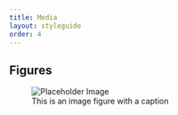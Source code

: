 ```yaml
---
title: Media
layout: styleguide
order: 4
---
```


## Figures

<div class="preview">
	<figure>
		<img src="http://placehold.it/800x600/eeeeee/333333" alt="Placeholder Image">
		<figcaption>This is an image figure with a caption</figcaption>
	</figure>
</div>